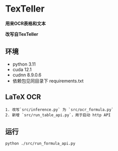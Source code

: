 # TexTeller

**用来OCR表格和文本**

**改写自TexTeller**

## 环境

- python 3.11
- cuda 12.1
- cudnn 8.9.0.6
- 依赖包见同目录下 requirements.txt

## LaTeX OCR

    1. 改写`src/inference.py` 为 `src/ocr_formula.py`
    2. 新增 `src/run_table_api.py`，用于启动 http API

## 运行

```bash
python ./src/run_formula_api.py
```

